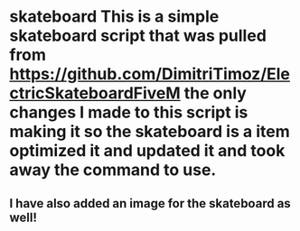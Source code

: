 # skateboard This is a simple skateboard script that was pulled from https://github.com/DimitriTimoz/ElectricSkateboardFiveM the only changes I made to this script is making it so the skateboard is a item optimized it and updated it and took away the command to use. 
## I have also added an image for the skateboard as well!
